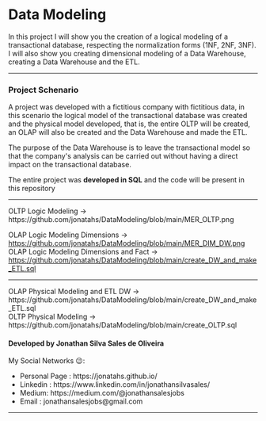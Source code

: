 <h1>Data Modeling</h1>
<p>In this project I will show you the creation of a logical modeling of a transactional database, respecting the normalization forms (1NF, 2NF, 3NF). I will also show you creating dimensional modeling of a Data Warehouse, creating a Data Warehouse and the ETL.</p>
<hr>
<h3>Project Schenario</h3>

<p>A project was developed with a fictitious company with fictitious data, in this scenario the logical model of the transactional database was created and the physical model developed, that is, the entire OLTP will be created, an OLAP will also be created and the Data Warehouse and made the ETL.

The purpose of the Data Warehouse is to leave the transactional model so that the company's analysis can be carried out without having a direct impact on the transactional database.

The entire project was <b>developed in SQL</b> and the code will be present in this repository</p>
<hr>
OLTP Logic Modeling -> https://github.com/jonatahs/DataModeling/blob/main/MER_OLTP.png
<br>

OLAP Logic Modeling Dimensions -> https://github.com/jonatahs/DataModeling/blob/main/MER_DIM_DW.png
<br>
OLAP Logic Modeling Dimensions and Fact -> https://github.com/jonatahs/DataModeling/blob/main/create_DW_and_make_ETL.sql

  
<hr>
OLAP Physical Modeling and ETL DW -> https://github.com/jonatahs/DataModeling/blob/main/create_DW_and_make_ETL.sql
<br>
OLTP Physical Modeling -> https://github.com/jonatahs/DataModeling/blob/main/create_OLTP.sql
<br>
<h4 >Developed by Jonathan Silva Sales de Oliveira</h4>
My Social Networks 😉: 
<ul >
  <li >Personal Page : https://jonatahs.github.io/</li>
  <li>Linkedin : https://www.linkedin.com/in/jonathansilvasales/</li>
  <li>Medium: https://medium.com/@jonathansalesjobs</li>
  <li>Email : jonathansalesjobs@gmail.com</li>
</ul>
<hr>
